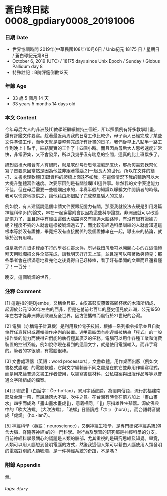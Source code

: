 [_metadata_:encoding]: - "utf-8"
[_metadata_:fileformat]: - "markdown"
[_metadata_:MIME_type]: - "text/plain"
[_metadata_:markdown_version]: - "commonmark version 0.29"
[_metadata_:markdown_spec]: - "https://spec.commonmark.org/0.29/"

蒼白球日誌0008_gpdiary0008_20191006
===

### 日期 Date
* 世界協調時間 2019年(中華民國108年)10月6日 / Unix紀元 18175 日 / 星期日 / 蒼白球紀元第8日
* October 6, 2019 (UTC) / 18175 days since Unix Epoch / Sunday / Globus Pallidum day 8
* 特殊註記：B院評鑑倒數12天

### 年齡 Age 
* 33 歲 5 個月 14 天
* 33 years 5 months 14 days old

### 本文 Content 

今年母后大人的非洲鼓[1]教學班繼續維持三個班，所以照慣例有好多教學計畫，還有評鑑文件要寫。趁著最近兩周我的日常工作比較少，母子兩人已經完成了某些文件準備工作，而今天就是要整體完成所有計畫的日子。我們從早上八點半一路工作到晚上十點半，結結實實的工作了十四個小時。而且因為母后大人思考速度非常快，非常密集，又不會發呆，所以我幾乎沒有喘息的空間，這真的比上班累多了。

讀到這裡大概會有人有疑問，就是既然母后思考速度那麼快，那為何需要我幫忙寫？首要原因當然是因為他並非跟著電腦[2]一起長大的世代，所以在文件的繕打、文書處理軟體[3]跟資料的爬梳上面遠不如我，在這個情況下我的輔助可以大大提升整體寫作速度。次要原因則是有關唬爛[4]這件事。雖然我的文字表達能力不佳，但在母后需要一些唬爛出來的，半真半假的知識以矇騙文件閱讀者的時候，我可以快速地提供之，讓他藉由那個點子完成整篇騙人的文章。

例如說，有人建議說這個申請文件要跟記憶力有關，那麼我就設法去硬是引用幾篇神經科學[5]的論文，串在一起穿鑿附會說因為這些科學證據，非洲鼓就可以改善記憶力了，並且途中有經由這個大腦路徑又有經過大腦路徑，有沒有很有證據力呢？程度不夠的人就會這樣被唬爛過去了，而比較有經過科學訓練的人就會知道這根本等於沒有證據，畢竟把沒有直接關係的幾個證據串在一起，導出來的結論，就等於沒有用嘛。

但是我們有很多程度不行的學者在審文件，所以我跟母后可以開開心心的在這個禮拜天用唬爛把文件全部完成，讓我明天好好去上班，並且還可以帶著微笑預見：那些學者會在很滿意地看完他之後覺得自己好棒棒，看了好有學問的文章而且還看懂了！一百分！

晚安，這個唬爛的世界。
    
### 注釋 Comment
[1] 這邊指的是Djembe，又稱金貝鼓，由皮革鼓皮覆蓋高腳杯狀的木箱所組成，起源於公元1200年左右的西非，但是在他前七百年的歷史僅見於非洲，公元1950年左右才從非洲傳到歐洲及全世界。因方便攜帶而風行於21世紀的台灣。

[2] 電腦（亦稱電子計算機）是利用數位電子技術，根據一系列指令指示並且自動執行任意算術或邏輯操作序列的裝置。通用電腦因有能遵循被稱為「程式」的一般操作集的能力而使得它們能夠執行極其廣泛的任務。電腦可以用作各種工業和消費裝置的控制系統，例如說你現在看到的這個文字，就是使用電腦輸入，而非手寫的。筆者的字很醜，有電腦很棒。

[3] 文書處理器（英語：word processors），文書軟體，用作桌面出版（例如文書格式處理）的電腦軟體，它與文字編輯器不同之處是在於它並非用作編寫程式，而是用來給普通文書工作者使用，以編寫書信材料、公私檔案與出版作品等等以普通文字所組成的檔案。

[4] 即畫虎𡳞（白話字：Ōe-hó͘-lān），異用字話虎膦，為閩南俗語，流行於福建南部及台灣一帶，有說話誇大不實、吹牛之意。在台灣有時會在前方加上「畫山畫水」四字而成為「畫山畫水畫虎𡳞」，意義相同。「𡳞」原指雄性生殖器。源於佛典中的「吹大法螺」（大吹法螺），「法螺」日語讀成「ホラ（hora）」，而台語轉音變成「虎爛」（ho.-lan7）。

[5] 神經科學（英語：neuroscience），又稱神經生物學，是專門研究神經系統(包含大腦、脊隨等神經)的的一門科學。對行為及學習的研究都是神經科學的分支。目前神經科學最關心的議題是人類的腦部，尤其重視的是研究思維及知覺。畢竟，人類可以用人腦想到發明電腦的方式，然後我這個人類可以藉由人腦使用人類發明的電腦對別的人類唬爛，是一件神經系統的奇蹟，不是嗎？

### 附錄 Appendix 
無。

###### tags: `diary`